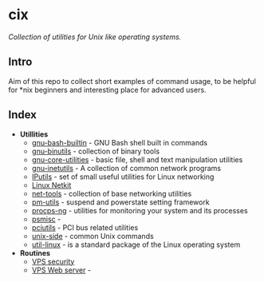 <!--
File          : README.md

Created       : Sat 07 Nov 2015 22:58:38
Last Modified : Sat 21 Nov 2015 20:32:14
Maintainer    : sharlatan
-->

# cix #
_Collection of utilities for Unix like operating systems._

## Intro ##
Aim of this repo to collect short examples of command usage, to be helpful for
*nix beginners and interesting place for advanced users.

## Index ##
*   __Utillities__
    +   [gnu-bash-builtin](utils/gnu-bash-builtin.md) - 
        GNU Bash shell built in commands
    +   [gnu-binutils](utils/gnu-binutils.md) - 
        collection of binary tools
    +   [gnu-core-utilities](utils/gnu-core-utilities.md) - 
        basic file, shell and text manipulation utilities
    +   [gnu-inetutils](utils/gnu-inetutils.md) - 
        A collection of common network programs
    +   [IPutils](utils/iputils.md) - 
        set of small useful utilities for Linux networking
    +   [Linux Netkit](utils/netkit.md)
    +   [net-tools](utils/net-utils.md) - 
        collection of base networking utilities
    +   [pm-utils](utils/pm-utils.md) - 
        suspend and powerstate setting framework
    +   [procps-ng](utils/procps-ng.md) - 
        utilities for monitoring your system and its processes
    +   [psmisc](utils/psmisc.md) - 
    +   [pciutils](utils/pciutils.md) - 
        PCI bus related utilities
    +   [unix-side](utils/unix-side.md) - 
        common Unix commands
    +   [util-linux](utils/util-linux.md) - 
        is a standard package of the Linux operating system
*   __Routines__
    -   [VPS security](routines/vps_security.md)
    -   [VPS Web server](routines/vps_to_webserver.md) -  
